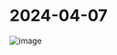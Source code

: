 # 2024-04-07
![image](https://github.com/2024-Disassembly/Assembler_Source/assets/93076513/3504f0fd-5d44-40b6-86f0-154f04d70167)
